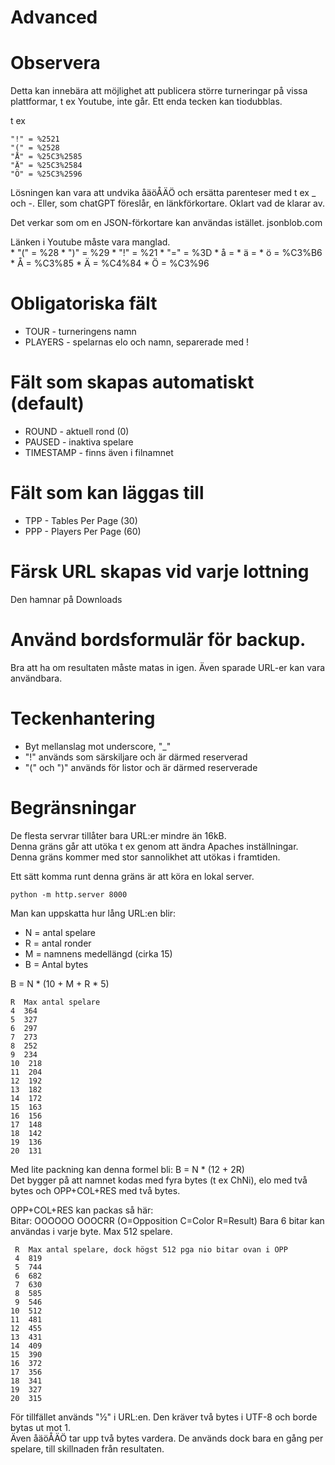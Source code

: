 # Advanced

# Observera

Detta kan innebära att möjlighet att publicera större turneringar på vissa plattformar, t ex Youtube, inte går.
Ett enda tecken kan tiodubblas.

t ex 
```
"!" = %2521
"(" = %2528
"Å" = %25C3%2585
"Ä" = %25C3%2584
"Ö" = %25C3%2596
```

Lösningen kan vara att undvika åäöÅÄÖ och ersätta parenteser med t ex _ och -.
Eller, som chatGPT föreslår, en länkförkortare.
Oklart vad de klarar av.

Det verkar som om en JSON-förkortare kan användas istället.
jsonblob.com

Länken i Youtube måste vara manglad.  
    * "(" = %28
    * ")" = %29
    * "!" = %21
    * "=" = %3D
    * å =
    * ä =
    * ö = %C3%B6
    * Å = %C3%85
    * Ä = %C4%84
    * Ö = %C3%96

# Obligatoriska fält

* TOUR - turneringens namn
* PLAYERS - spelarnas elo och namn, separerade med !

# Fält som skapas automatiskt (default)

* ROUND - aktuell rond (0)
* PAUSED - inaktiva spelare
* TIMESTAMP - finns även i filnamnet

# Fält som kan läggas till
* TPP - Tables Per Page (30)
* PPP - Players Per Page (60)

# Färsk URL skapas vid varje lottning
Den hamnar på Downloads

# Använd bordsformulär för backup.
Bra att ha om resultaten måste matas in igen.
Även sparade URL-er kan vara användbara.

# Teckenhantering

* Byt mellanslag mot underscore, "_"
* "!" används som särskiljare och är därmed reserverad
* "(" och ")" används för listor och är därmed reserverade

# Begränsningar

De flesta servrar tillåter bara URL:er mindre än 16kB.  
Denna gräns går att utöka t ex genom att ändra Apaches inställningar.  
Denna gräns kommer med stor sannolikhet att utökas i framtiden.

Ett sätt komma runt denna gräns är att köra en lokal server.
```
python -m http.server 8000
```

Man kan uppskatta hur lång URL:en blir:

* N = antal spelare
* R = antal ronder
* M = namnens medellängd (cirka 15)
* B = Antal bytes

B = N * (10 + M + R * 5)

 ```
 R  Max antal spelare
 4	364
 5	327
 6	297
 7	273
 8	252
 9	234
10	218
11	204
12	192
13	182
14	172
15	163
16	156
17	148
18	142
19	136
20	131
```

Med lite packning kan denna formel bli: B = N * (12 + 2R)  
Det bygger på att namnet kodas med fyra bytes (t ex ChNi), elo med två bytes och OPP+COL+RES med två bytes.  

OPP+COL+RES kan packas så här:  
Bitar: OOOOOO OOOCRR (O=Opposition C=Color R=Result) 
Bara 6 bitar kan användas i varje byte. Max 512 spelare.  

```
 R  Max antal spelare, dock högst 512 pga nio bitar ovan i OPP
 4	819
 5	744
 6	682
 7	630
 8	585
 9	546
10	512
11	481
12	455
13	431
14	409
15	390
16	372
17	356
18	341
19	327
20	315
```
För tillfället används "½" i URL:en. Den kräver två bytes i UTF-8 och borde bytas ut mot 1.  
Även åäöÅÄÖ tar upp två bytes vardera. De används dock bara en gång per spelare, till skillnaden från resultaten.
